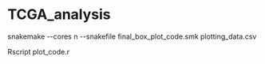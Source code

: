 # TCGA_analysis

snakemake --cores n --snakefile final_box_plot_code.smk plotting_data.csv

Rscript plot_code.r
